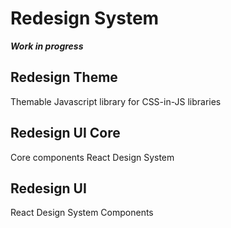 # Redesign System

**_Work in progress_**

## Redesign Theme

Themable Javascript library for CSS-in-JS libraries

## Redesign UI Core

Core components React Design System

## Redesign UI

React Design System Components
